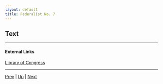 ```yaml
---
layout: default
title: Federalist No. 7
---
```


## Text

---
#### External Links
[Library of Congress]()

---

[Prev](6.md) | [Up](README.md) | [Next](8.md)
